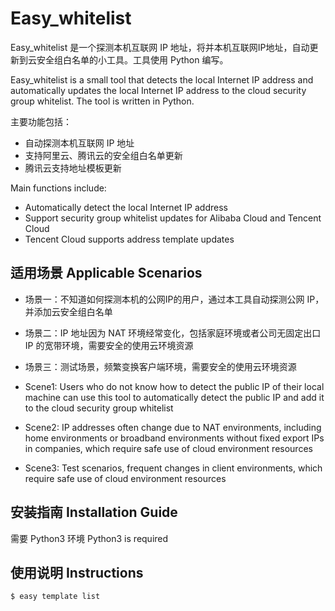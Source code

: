 # Easy_whitelist

Easy_whitelist 是一个探测本机互联网 IP 地址，将并本机互联网IP地址，自动更新到云安全组白名单的小工具。工具使用 Python 编写。

Easy_whitelist is a small tool that detects the local Internet IP address and automatically updates the local Internet IP address to the cloud security group whitelist. The tool is written in Python.

主要功能包括：
* 自动探测本机互联网 IP 地址
* 支持阿里云、腾讯云的安全组白名单更新
* 腾讯云支持地址模板更新

Main functions include:
* Automatically detect the local Internet IP address
* Support security group whitelist updates for Alibaba Cloud and Tencent Cloud
* Tencent Cloud supports address template updates

## 适用场景 Applicable Scenarios

* 场景一：不知道如何探测本机的公网IP的用户，通过本工具自动探测公网 IP，并添加云安全组白名单
* 场景二：IP 地址因为 NAT 环境经常变化，包括家庭环境或者公司无固定出口 IP 的宽带环境，需要安全的使用云环境资源
* 场景三：测试场景，频繁变换客户端环境，需要安全的使用云环境资源

* Scene1: Users who do not know how to detect the public IP of their local machine can use this tool to automatically detect the public IP and add it to the cloud security group whitelist
* Scene2: IP addresses often change due to NAT environments, including home environments or broadband environments without fixed export IPs in companies, which require safe use of cloud environment resources
* Scene3: Test scenarios, frequent changes in client environments, which require safe use of cloud environment resources

## 安装指南 Installation Guide

需要 Python3 环境
Python3 is required

## 使用说明 Instructions

```shell
$ easy template list
```
